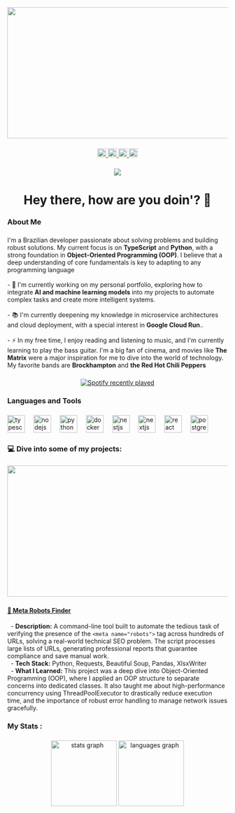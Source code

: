 <div align="center">
  <img height="300" width="650" src="https://media2.giphy.com/media/v1.Y2lkPTc5MGI3NjExNXEyYzdyamJxZnJ0ZGxkeHllMjYwdDl5MGhldmMyNWIwcGpqYWp4ayZlcD12MV9pbnRlcm5hbF9naWZfYnlfaWQmY3Q9Zw/MC6eSuC3yypCU/giphy.gif"  />
</div>

###

<div align="center">
  <a href="https://www.linkedin.com/in/armando-ar%C3%AAas-monteiro-j%C3%BAnior/" target="_blank">
    <img src="https://img.shields.io/static/v1?message=LinkedIn&logo=linkedin&label=&color=0077B5&logoColor=white&labelColor=&style=flat" height="20" alt="linkedin logo"  />
  </a>
  <a href="mailto:armandojr.ara@gmail.com" target="_blank">
    <img src="https://img.shields.io/static/v1?message=Gmail&logo=gmail&label=&color=D14836&logoColor=white&labelColor=&style=flat" height="20" alt="gmail logo"  />
  </a>
  <a href="https://x.com/armandoamjj" target="_blank">
    <img src="https://img.shields.io/static/v1?message=Twitter&logo=twitter&label=&color=1DA1F2&logoColor=white&labelColor=&style=flat" height="20" alt="twitter logo"  />
  </a>
  <a href="https://www.instagram.com/armando_amjj/" target="_blank">
    <img src="https://img.shields.io/static/v1?message=Instagram&logo=instagram&label=&color=E4405F&logoColor=white&labelColor=&style=flat" height="20" alt="instagram logo"  />
  </a>
</div>

###

###

<div align="center">
  <img src="https://visitor-badge.laobi.icu/badge?page_id=armandomonteir-o.armandomonteir-o&right_color=darkgreen"  />
</div>

###

<h1 align="center">Hey there, how are you doin'? 👋</h1>

###

<h3 align="left"> About Me</h3>

###

<p align="left">
  I'm a Brazilian developer passionate about solving problems and building robust solutions. My current focus is on <strong>TypeScript</strong> and <strong>Python</strong>, with a strong foundation in <strong>Object-Oriented Programming (OOP)</strong>. I believe that a deep understanding of core fundamentals is key to adapting to any programming language
  <br><br>
  - 🔭 I'm currently working on my personal portfolio, exploring how to integrate <strong>AI and machine learning models</strong> into my projects to automate complex tasks and create more intelligent systems.</em>
  <br><br>
  - 📚 I'm currently deepening my knowledge in microservice architectures and cloud deployment, with a special interest in <strong>Google Cloud Run</strong>..</em>
  <br><br>
  - ⚡  In my free time, I enjoy reading and listening to music, and I'm currently learning to play the bass guitar. I'm a big fan of cinema, and movies like <strong>The Matrix</strong> were a major inspiration for me to dive into the world of technology. My favorite bands are <strong>Brockhampton</strong> and <strong>the Red Hot Chili Peppers</strong>
</p>

###

<div align="center">
  <a href="https://open.spotify.com/user/trosladinha">
    <img src="https://spotify-recently-played-readme.vercel.app/api?user=trosladinha&count=3" alt="Spotify recently played"  />
  </a>
</div>



###

<h3 align="left"> Languages and Tools</h3>

###

<div align="left">
  <img src="https://cdn.jsdelivr.net/gh/devicons/devicon/icons/typescript/typescript-original.svg" height="40" alt="typescript logo"  />
  <img width="12" />
  <img src="https://cdn.jsdelivr.net/gh/devicons/devicon/icons/nodejs/nodejs-original.svg" height="40" alt="nodejs logo"  />
  <img width="12" />
  <img src="https://cdn.jsdelivr.net/gh/devicons/devicon/icons/python/python-original.svg" height="40" alt="python logo"  />
  <img width="12" />
  <img src="https://cdn.jsdelivr.net/gh/devicons/devicon/icons/docker/docker-original.svg" height="40" alt="docker logo"  />
  <img width="12" />
  <img src="https://cdn.jsdelivr.net/gh/devicons/devicon/icons/nestjs/nestjs-original.svg" height="40" alt="nestjs logo"  />
  <img width="12" />
  <img src="https://cdn.jsdelivr.net/gh/devicons/devicon/icons/nextjs/nextjs-original.svg" height="40" alt="nextjs logo"  />
  <img width="12" />
  <img src="https://cdn.jsdelivr.net/gh/devicons/devicon/icons/react/react-original.svg" height="40" alt="react logo"  />
  <img width="12" />
  <img src="https://cdn.jsdelivr.net/gh/devicons/devicon/icons/postgresql/postgresql-original.svg" height="40" alt="postgresql logo"  />
</div>

###

<h3 align="left"> 💻 Dive into some of my projects:</h2>

###

<div align="center">
  <img height="300" width="650" src="https://media2.giphy.com/media/v1.Y2lkPTc5MGI3NjExcjZvaXRzcWU2MzJlbGhodzM1bWFvZGk3d3BzYmV5bzA0Z2drOGZrbCZlcD12MV9pbnRlcm5hbF9naWZfYnlfaWQmY3Q9Zw/1eEv7v51FEI3L54jpr/giphy.gif"  />
</div>

###

<h4><a href="https://github.com/armandomonteir-o/script-meta-robots-finder">📌 Meta Robots Finder</a></h4>
<p>
  - <strong>Description:</strong> A command-line tool built to automate the tedious task of verifying the presence of the <code>&lt;meta name="robots"&gt;</code> tag across hundreds of URLs, solving a real-world technical SEO problem. The script processes large lists of URLs, generating professional reports that guarantee compliance and save manual work.
  <br>
  - <strong>Tech Stack:</strong> Python, Requests, Beautiful Soup, Pandas, XlsxWriter
  <br>
  - <strong>What I Learned:</strong> This project was a deep dive into Object-Oriented Programming (OOP), where I applied an OOP structure to separate concerns into dedicated classes. It also taught me about high-performance concurrency using ThreadPoolExecutor to drastically reduce execution time, and the importance of robust error handling to manage network issues gracefully.
</p>

###


<h3 align="left"> My Stats :</h3>

###


<div align="center">
  <img src="https://github-readme-stats.vercel.app/api?username=armandomonteir-o&hide_title=false&hide_rank=false&show_icons=true&include_all_commits=true&count_private=true&disable_animations=false&theme=merko&locale=en&hide_border=false&order=1" height="150" alt="stats graph"  />
  <img src="https://github-readme-stats.vercel.app/api/top-langs?username=armandomonteir-o&locale=en&hide_title=false&layout=compact&card_width=320&langs_count=5&theme=merko&hide_border=false&order=2" height="150" alt="languages graph"  />
</div>

###


